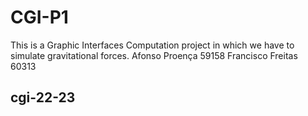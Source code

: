 # CGI-P1
This is a Graphic Interfaces Computation project in which we have to simulate gravitational forces.
Afonso Proença 59158
Francisco Freitas 60313
## cgi-22-23
